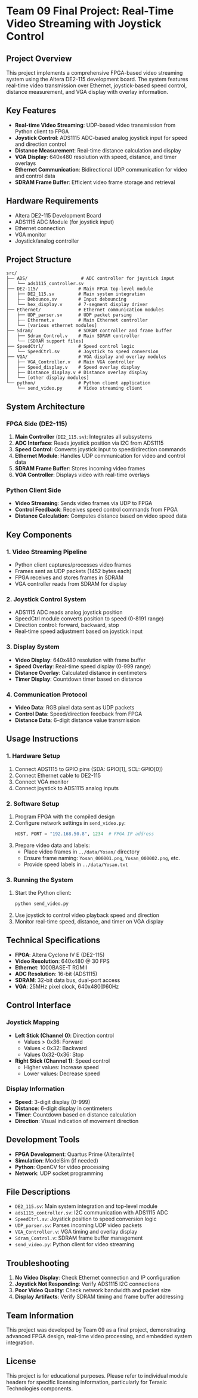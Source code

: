 # Team 09 Final Project: Real-Time Video Streaming with Joystick Control

## Project Overview

This project implements a comprehensive FPGA-based video streaming system using the Altera DE2-115 development board. The system features real-time video transmission over Ethernet, joystick-based speed control, distance measurement, and VGA display with overlay information.

## Key Features

- **Real-time Video Streaming**: UDP-based video transmission from Python client to FPGA
- **Joystick Control**: ADS1115 ADC-based analog joystick input for speed and direction control
- **Distance Measurement**: Real-time distance calculation and display
- **VGA Display**: 640x480 resolution with speed, distance, and timer overlays
- **Ethernet Communication**: Bidirectional UDP communication for video and control data
- **SDRAM Frame Buffer**: Efficient video frame storage and retrieval

## Hardware Requirements

- Altera DE2-115 Development Board
- ADS1115 ADC Module (for joystick input)
- Ethernet connection
- VGA monitor
- Joystick/analog controller

## Project Structure

```
src/
├── ADS/                    # ADC controller for joystick input
│   └── ads1115_controller.sv
├── DE2-115/               # Main FPGA top-level module
│   ├── DE2_115.sv         # Main system integration
│   ├── Debounce.sv        # Input debouncing
│   └── hex_display.v      # 7-segment display driver
├── Ethernet/              # Ethernet communication modules
│   ├── UDP_parser.sv      # UDP packet parsing
│   ├── Ethernet.v         # Main Ethernet controller
│   └── [various ethernet modules]
├── Sdram/                 # SDRAM controller and frame buffer
│   ├── Sdram_Control.v    # Main SDRAM controller
│   └── [SDRAM support files]
├── SpeedCtrl/             # Speed control logic
│   └── SpeedCtrl.sv       # Joystick to speed conversion
├── VGA/                   # VGA display and overlay modules
│   ├── VGA_Controller.v   # Main VGA controller
│   ├── Speed_display.v    # Speed overlay display
│   ├── Distance_display.v # Distance overlay display
│   └── [other display modules]
└── python/                # Python client application
    └── send_video.py      # Video streaming client
```

## System Architecture

### FPGA Side (DE2-115)
1. **Main Controller** (`DE2_115.sv`): Integrates all subsystems
2. **ADC Interface**: Reads joystick position via I2C from ADS1115
3. **Speed Control**: Converts joystick input to speed/direction commands
4. **Ethernet Module**: Handles UDP communication for video and control data
5. **SDRAM Frame Buffer**: Stores incoming video frames
6. **VGA Controller**: Displays video with real-time overlays

### Python Client Side
- **Video Streaming**: Sends video frames via UDP to FPGA
- **Control Feedback**: Receives speed control commands from FPGA
- **Distance Calculation**: Computes distance based on video speed data

## Key Components

### 1. Video Streaming Pipeline
- Python client captures/processes video frames
- Frames sent as UDP packets (1452 bytes each)
- FPGA receives and stores frames in SDRAM
- VGA controller reads from SDRAM for display

### 2. Joystick Control System
- ADS1115 ADC reads analog joystick position
- SpeedCtrl module converts position to speed (0-8191 range)
- Direction control: forward, backward, stop
- Real-time speed adjustment based on joystick input

### 3. Display System
- **Video Display**: 640x480 resolution with frame buffer
- **Speed Overlay**: Real-time speed display (0-999 range)
- **Distance Overlay**: Calculated distance in centimeters
- **Timer Display**: Countdown timer based on distance

### 4. Communication Protocol
- **Video Data**: RGB pixel data sent as UDP packets
- **Control Data**: Speed/direction feedback from FPGA
- **Distance Data**: 6-digit distance value transmission

## Usage Instructions

### 1. Hardware Setup
1. Connect ADS1115 to GPIO pins (SDA: GPIO[1], SCL: GPIO[0])
2. Connect Ethernet cable to DE2-115
3. Connect VGA monitor
4. Connect joystick to ADS1115 analog inputs

### 2. Software Setup
1. Program FPGA with the compiled design
2. Configure network settings in `send_video.py`:
   ```python
   HOST, PORT = "192.168.50.8", 1234  # FPGA IP address
   ```
3. Prepare video data and labels:
   - Place video frames in `../data/Yosan/` directory
   - Ensure frame naming: `Yosan_000001.png`, `Yosan_000002.png`, etc.
   - Provide speed labels in `../data/Yosan.txt`

### 3. Running the System
1. Start the Python client:
   ```bash
   python send_video.py
   ```
2. Use joystick to control video playback speed and direction
3. Monitor real-time speed, distance, and timer on VGA display

## Technical Specifications

- **FPGA**: Altera Cyclone IV E (DE2-115)
- **Video Resolution**: 640x480 @ 30 FPS
- **Ethernet**: 1000BASE-T RGMII
- **ADC Resolution**: 16-bit (ADS1115)
- **SDRAM**: 32-bit data bus, dual-port access
- **VGA**: 25MHz pixel clock, 640x480@60Hz

## Control Interface

### Joystick Mapping
- **Left Stick (Channel 0)**: Direction control
  - Values > 0x36: Forward
  - Values < 0x32: Backward
  - Values 0x32-0x36: Stop
- **Right Stick (Channel 1)**: Speed control
  - Higher values: Increase speed
  - Lower values: Decrease speed

### Display Information
- **Speed**: 3-digit display (0-999)
- **Distance**: 6-digit display in centimeters
- **Timer**: Countdown based on distance calculation
- **Direction**: Visual indication of movement direction

## Development Tools

- **FPGA Development**: Quartus Prime (Altera/Intel)
- **Simulation**: ModelSim (if needed)
- **Python**: OpenCV for video processing
- **Network**: UDP socket programming

## File Descriptions

- `DE2_115.sv`: Main system integration and top-level module
- `ads1115_controller.sv`: I2C communication with ADS1115 ADC
- `SpeedCtrl.sv`: Joystick position to speed conversion logic
- `UDP_parser.sv`: Parses incoming UDP video packets
- `VGA_Controller.v`: VGA timing and overlay display
- `Sdram_Control.v`: SDRAM frame buffer management
- `send_video.py`: Python client for video streaming

## Troubleshooting

1. **No Video Display**: Check Ethernet connection and IP configuration
2. **Joystick Not Responding**: Verify ADS1115 I2C connections
3. **Poor Video Quality**: Check network bandwidth and packet size
4. **Display Artifacts**: Verify SDRAM timing and frame buffer addressing

## Team Information

This project was developed by Team 09 as a final project, demonstrating advanced FPGA design, real-time video processing, and embedded system integration.

## License

This project is for educational purposes. Please refer to individual module headers for specific licensing information, particularly for Terasic Technologies components.

